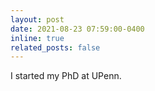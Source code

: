 ```yaml
---
layout: post
date: 2021-08-23 07:59:00-0400
inline: true
related_posts: false
---
```


I started my PhD at UPenn.
